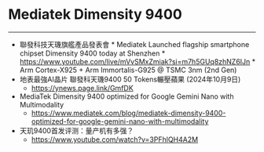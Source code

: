 # Mediatek Dimensity 9400
 
---

* 聯發科技天璣旗艦產品發表會
      * Mediatek Launched flagship smartphone chipset Dimensity 9400 today at Shenzhen
      * https://www.youtube.com/live/mVvSMxZmiak?si=m7h5GUq8zhNZ6IJn
      * Arm Cortex-X925 + Arm Immortalis-G925 @ TSMC 3nm (2nd Gen)
* 地表最強AI晶片 聯發科天璣9400 50 Tokens輾壓蘋果 (2024年10月9日)
    * https://ynews.page.link/GmfDK 
* MediaTek Dimensity 9400 optimized for Google Gemini Nano with Multimodality
    * https://www.mediatek.com/blog/mediatek-dimensity-9400-optimized-for-google-gemini-nano-with-multimodality
* 天玑9400首发评测：量产机有多强？
    * https://www.youtube.com/watch?v=3PFhlQH4A2M
